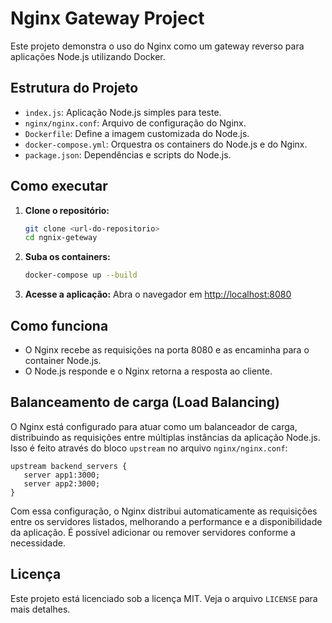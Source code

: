# Nginx Gateway Project

Este projeto demonstra o uso do Nginx como um gateway reverso para aplicações Node.js utilizando Docker.

## Estrutura do Projeto

- `index.js`: Aplicação Node.js simples para teste.
- `nginx/nginx.conf`: Arquivo de configuração do Nginx.
- `Dockerfile`: Define a imagem customizada do Node.js.
- `docker-compose.yml`: Orquestra os containers do Node.js e do Nginx.
- `package.json`: Dependências e scripts do Node.js.

## Como executar

1. **Clone o repositório:**
   ```bash
   git clone <url-do-repositorio>
   cd ngnix-geteway
   ```
2. **Suba os containers:**
   ```bash
   docker-compose up --build
   ```
3. **Acesse a aplicação:**
   Abra o navegador em [http://localhost:8080](http://localhost:8080)


## Como funciona
- O Nginx recebe as requisições na porta 8080 e as encaminha para o container Node.js.
- O Node.js responde e o Nginx retorna a resposta ao cliente.

## Balanceamento de carga (Load Balancing)
O Nginx está configurado para atuar como um balanceador de carga, distribuindo as requisições entre múltiplas instâncias da aplicação Node.js. Isso é feito através do bloco `upstream` no arquivo `nginx/nginx.conf`:

```nginx
upstream backend_servers {
   server app1:3000;
   server app2:3000;
}
```

Com essa configuração, o Nginx distribui automaticamente as requisições entre os servidores listados, melhorando a performance e a disponibilidade da aplicação. É possível adicionar ou remover servidores conforme a necessidade.

## Licença

Este projeto está licenciado sob a licença MIT. Veja o arquivo `LICENSE` para mais detalhes.
